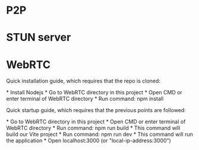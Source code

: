 # P2P
<h1>STUN server</h1>


<h1>WebRTC</h1>
<p>Quick installation guide, which requires that the repo is cloned:</p>
* Install Nodejs
* Go to WebRTC directory in this project
* Open CMD or enter terminal of WebRTC directory
* Run command: npm install
<p>Quick startup guide, which requires that the previous points are followed:</p>
* Go to WebRTC directory in this project
* Open CMD or enter terminal of WebRTC directory
* Run command: npm run build
    * This command will build our Vite project
* Run command: npm run dev
    * This command will run the application
* Open localhost:3000 (or "local-ip-address:3000")
